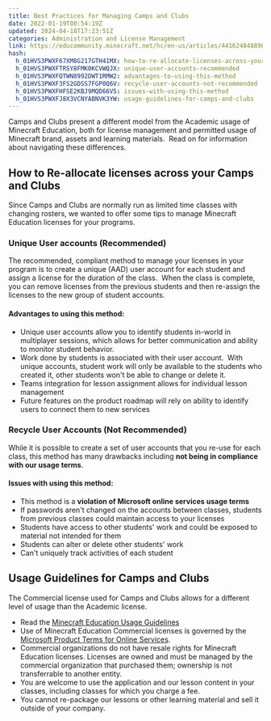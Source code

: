 ```yaml
---
title: Best Practices for Managing Camps and Clubs
date: 2022-01-19T00:54:19Z
updated: 2024-04-18T17:23:51Z
categories: Administration and License Management
link: https://educommunity.minecraft.net/hc/en-us/articles/4416248488980-Best-Practices-for-Managing-Camps-and-Clubs
hash:
  h_01HVS3PWXF67XM8G217GTH41MX: how-to-re-allocate-licenses-across-your-camps-and-clubs
  h_01HVS3PWXFTRSY8FMK0KCVWQJX: unique-user-accounts-recommended
  h_01HVS3PWXFQTWN8992DWT1RMW2: advantages-to-using-this-method
  h_01HVS3PWXF3FS2GDSS7FGP0Q6V: recycle-user-accounts-not-recommended
  h_01HVS3PWXFHFSE2KBJ9MQD66V5: issues-with-using-this-method
  h_01HVS3PWXFJ8X3VCNYABNVK3YW: usage-guidelines-for-camps-and-clubs
---
```


Camps and Clubs present a different model from the Academic usage of Minecraft Education, both for license management and permitted usage of Minecraft brand, assets and learning materials.  Read on for information about navigating these differences.

## How to Re-allocate licenses across your Camps and Clubs

Since Camps and Clubs are normally run as limited time classes with changing rosters, we wanted to offer some tips to manage Minecraft Education licenses for your programs.  

### Unique User accounts (**Recommended)**

The recommended, compliant method to manage your licenses in your program is to create a unique (AAD) user account for each student and assign a license for the duration of the class.  When the class is complete, you can remove licenses from the previous students and then re-assign the licenses to the new group of student accounts.  

#### Advantages to using this method:

- Unique user accounts allow you to identify students in-world in multiplayer sessions, which allows for better communication and ability to monitor student behavior.
- Work done by students is associated with their user account.  With unique accounts, student work will only be available to the students who created it, other students won't be able to change or delete it.
- Teams integration for lesson assignment allows for individual lesson management
- Future features on the product roadmap will rely on ability to identify users to connect them to new services

### Recycle User Accounts (**Not Recommended**)

While it is possible to create a set of user accounts that you re-use for each class, this method has many drawbacks including **not being in compliance with our usage terms**. 

#### Issues with using this method:

- This method is a **violation of Microsoft online services usage terms**
- If passwords aren't changed on the accounts between classes, students from previous classes could maintain access to your licenses
- Students have access to other students' work and could be exposed to material not intended for them
- Students can alter or delete other students' work
- Can't uniquely track activities of each student

## Usage Guidelines for Camps and Clubs

The Commercial license used for Camps and Clubs allows for a different level of usage than the Academic license.  

- Read the [Minecraft Education Usage Guidelines](https://aka.ms/EducationUsageGuidelines)
- Use of Minecraft Education Commercial licenses is governed by the [Microsoft Product Terms for Online Services](https://www.microsoft.com/licensing/terms/product/ForOnlineServices/EES). 
- Commercial organizations do not have resale rights for Minecraft Education licenses. Licenses are owned and must be managed by the commercial organization that purchased them; ownership is not transferrable to another entity.
- You are welcome to use the application and our lesson content in your classes, including classes for which you charge a fee.
- You cannot re-package our lessons or other learning material and sell it outside of your company.
